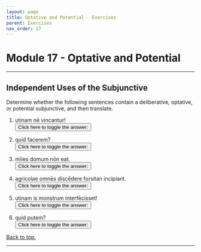 ```yaml
---
layout: page
title: Optative and Potential - Exercises
parent: Exercises
nav_order: 17
---
```


# Module 17 - Optative and Potential

***

## Independent Uses of the Subjunctive

Determine whether the following sentences contain a deliberative, optative, or potential subjunctive, and then translate.

1. utinam nē vincantur!  
<button onclick="toggleDisplay('prac1')">Click here to toggle the answer:</button> <span style="display: none;" id="prac1">optative: "If only they wouldn't be conquered!"</span>

2. quid facerem?  
<button onclick="toggleDisplay('prac2')">Click here to toggle the answer:</button> <span style="display: none;" id="prac2">deliberative: "What should I have done?"</span>

3. mīles domum nōn eat.  
<button onclick="toggleDisplay('prac3')">Click here to toggle the answer:</button> <span style="display: none;" id="prac3">potential: "The soldier may not go home."</span>

4. agricolae omnēs discēdere forsitan incipiant.  
<button onclick="toggleDisplay('prac4')">Click here to toggle the answer:</button> <span style="display: none;" id="prac4">potential: "Perhaps all the farmers might begin to depart."</span>

5. utinam is monstrum interfēcisset!  
<button onclick="toggleDisplay('prac5')">Click here to toggle the answer:</button> <span style="display: none;" id="prac5">optative: "If only he had killed the monster!"</span>

6. quid putem?  
<button onclick="toggleDisplay('prac6')">Click here to toggle the answer:</button> <span style="display: none;" id="prac6">deliberative: "What should I think?"</span>

[Back to top.](#top)

***

<script>
function toggleDisplay(id) {
  const el = document.getElementById(id);
  el.style.display = el.style.display === 'none' ? 'inline' : 'none';
}
</script>
